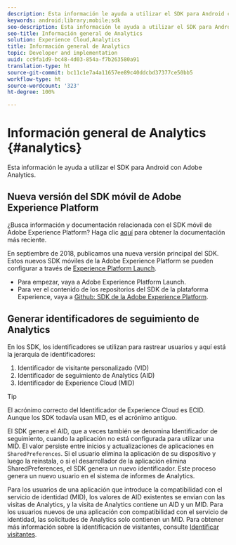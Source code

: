 ```yaml
---
description: Esta información le ayuda a utilizar el SDK para Android con Adobe Analytics.
keywords: android;library;mobile;sdk
seo-description: Esta información le ayuda a utilizar el SDK para Android con Adobe Analytics.
seo-title: Información general de Analytics
solution: Experience Cloud,Analytics
title: Información general de Analytics
topic: Developer and implementation
uuid: cc9fa1d9-bc48-4d03-854a-f7b263580a91
translation-type: ht
source-git-commit: bc11c1e7a4a11657ee89c40ddcbd37377ce50bb5
workflow-type: ht
source-wordcount: '323'
ht-degree: 100%

---
```



# Información general de Analytics {#analytics}

Esta información le ayuda a utilizar el SDK para Android con Adobe Analytics.

## Nueva versión del SDK móvil de Adobe Experience Platform

¿Busca información y documentación relacionada con el SDK móvil de Adobe Experience Platform? Haga clic [aquí](https://aep-sdks.gitbook.io/docs/) para obtener la documentación más reciente.

En septiembre de 2018, publicamos una nueva versión principal del SDK. Estos nuevos SDK móviles de la Adobe Experience Platform se pueden configurar a través de [Experience Platform Launch](https://www.adobe.com/es/experience-platform/launch.html).

* Para empezar, vaya a Adobe Experience Platform Launch.
* Para ver el contenido de los repositorios del SDK de la plataforma Experience, vaya a [Github: SDK de la Adobe Experience Platform](https://github.com/Adobe-Marketing-Cloud/acp-sdks).

## Generar identificadores de seguimiento de Analytics

En los SDK, los identificadores se utilizan para rastrear usuarios y aquí está la jerarquía de identificadores:

1. Identificador de visitante personalizado (VID)
1. Identificador de seguimiento de Analytics (AID)
1. Identificador de Experience Cloud (MID)

>[!TIP]
>
>El acrónimo correcto del Identificador de Experience Cloud es ECID. Aunque los SDK todavía usan MID, es el acrónimo antiguo.

El SDK genera el AID, que a veces también se denomina Identificador de seguimiento, cuando la aplicación no está configurada para utilizar una MID. El valor persiste entre inicios y actualizaciones de aplicaciones en `SharedPreferences`. Si el usuario elimina la aplicación de su dispositivo y luego la reinstala, o si el desarrollador de la aplicación elimina SharedPreferences, el SDK genera un nuevo identificador. Este proceso genera un nuevo usuario en el sistema de informes de Analytics.

Para los usuarios de una aplicación que introduce la compatibilidad con el servicio de identidad (MID), los valores de AID existentes se envían con las visitas de Analytics, y la visita de Analytics contiene un AID y un MID. Para los usuarios nuevos de una aplicación con compatibilidad con el servicio de identidad, las solicitudes de Analytics solo contienen un MID. Para obtener más información sobre la identificación de visitantes, consulte [Identificar visitantes](https://docs.adobe.com/content/help/es-ES/analytics/export/analytics-data-feed/data-feed-contents/datafeeds-calculate.html).
